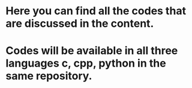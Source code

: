 # Here you can find all the codes that are discussed in the content.
# Codes will be available in all three languages c, cpp, python in the same repository.
